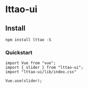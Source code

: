 # lttao-ui

## Install
```
npm install lttao -S
```

### Quickstart
```
import Vue from "vue";
import { slider } from "lttao-ui";
import "lttao-ui/lib/index.css"

Vue.use(slider);
```
